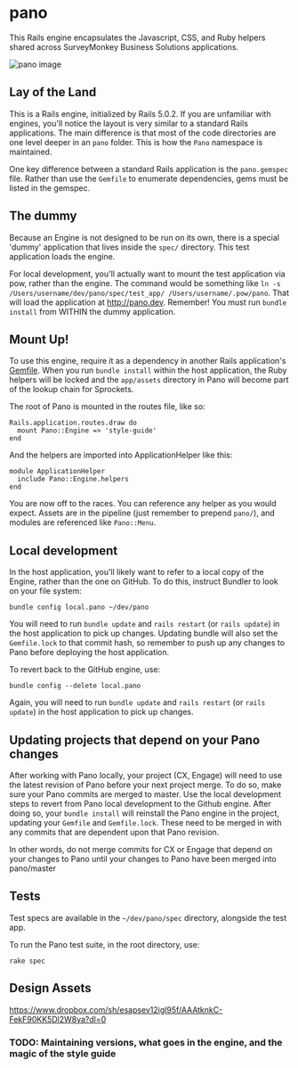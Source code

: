 # pano

This Rails engine encapsulates the Javascript, CSS, and Ruby helpers shared across SurveyMonkey Business Solutions applications.

![pano image](https://cloud.githubusercontent.com/assets/5140/23720921/0a679a30-03f5-11e7-86df-4826c02ffcd6.jpg)

## Lay of the Land

This is a Rails engine, initialized by Rails 5.0.2. If you are unfamiliar with engines, you'll notice the layout is very similar to a standard Rails applications. The main difference is that most of the code directories are one level deeper in an `pano` folder. This is how the `Pano` namespace is maintained.

One key difference between a standard Rails application is the `pano.gemspec` file. Rather than use the `Gemfile` to enumerate dependencies, gems must be listed in the gemspec.

## The dummy

Because an Engine is not designed to be run on its own, there is a special 'dummy' application that lives inside the `spec/` directory. This test application loads the engine.

For local development, you'll actually want to mount the test application via pow, rather than the engine. The command would be something like `ln -s /Users/username/dev/pano/spec/test_app/ /Users/username/.pow/pano`. That will load the application at http://pano.dev. Remember! You must run `bundle install` from WITHIN the dummy application.

## Mount Up!

To use this engine, require it as a dependency in another Rails application's [Gemfile](https://github.com/techvalidate/engage/blob/master/Gemfile). When you run `bundle install` within the host application, the Ruby helpers will be locked and the `app/assets` directory in Pano will become part of the lookup chain for Sprockets.

The root of Pano is mounted in the routes file, like so:

```
Rails.application.routes.draw do
  mount Pano::Engine => 'style-guide'
end
```

And the helpers are imported into ApplicationHelper like this:

```
module ApplicationHelper
  include Pano::Engine.helpers
end
```

You are now off to the races. You can reference any helper as you would expect. Assets are in the pipeline (just remember to prepend `pano/`), and modules are referenced like `Pano::Menu`.

## Local development

In the host application, you'll likely want to refer to a local copy of the Engine, rather than the one on GitHub. To do this, instruct Bundler to look on your file system:

```
bundle config local.pano ~/dev/pano
```

You will need to run `bundle update` and `rails restart` (or `rails update`) in the host application to pick up changes. Updating bundle will also set the `Gemfile.lock` to that commit hash, so remember to push up any changes to Pano before deploying the host application.

To revert back to the GitHub engine, use:
```
bundle config --delete local.pano

```
Again, you will need to run `bundle update` and `rails restart` (or `rails update`) in the host application to pick up changes.

## Updating projects that depend on your Pano changes
After working with Pano locally, your project (CX, Engage) will need to use the latest revision of Pano before your next project merge. To do so, make sure your Pano commits are merged to master. Use the local development steps to revert from Pano local development to the Github engine. After doing so, your `bundle install` will reinstall the Pano engine in the project, updating your `Gemfile` and `Gemfile.lock`. These need to be merged in with any commits that are dependent upon that Pano revision. 

In other words, do not merge commits for CX or Engage that depend on your changes to Pano until your changes to Pano have been merged into pano/master

## Tests

Test specs are available in the `~/dev/pano/spec` directory, alongside the test app. 

To run the Pano test suite, in the root directory, use:
```
rake spec
```

## Design Assets

https://www.dropbox.com/sh/esapsev12igl95f/AAAtknkC-FekF90KK5Dl2W8ya?dl=0

### TODO: Maintaining versions, what goes in the engine, and the magic of the style guide
